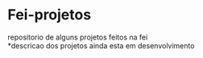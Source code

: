 # Fei-projetos
repositorio de alguns projetos feitos na fei 
<br />
*descricao dos projetos ainda esta em desenvolvimento
